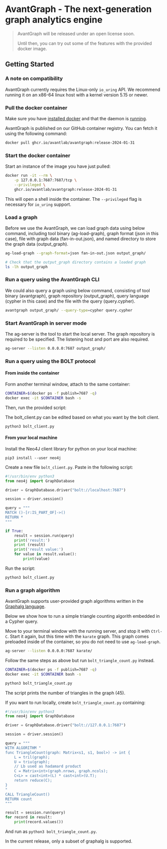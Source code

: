# AvantGraph - The next-generation graph analytics engine
> AvantGraph will be released under an open license soon.
>
> Until then, you can try out some of the features with the provided docker image.

## Getting Started

### A note on compatibility
AvantGraph currently requires the Linux-only `io_uring` API.
We recommend running it on an x86-64 linux host with a kernel version 5.15 or newer.

### Pull the docker container
Make sure you have [installed docker](https://docs.docker.com/engine/install/) and that the daemon is [running](https://docs.docker.com/config/daemon/start/).

AvantGraph is published on our GitHub container registry.
You can fetch it using the following command:

```bash
docker pull ghcr.io/avantlab/avantgraph:release-2024-01-31
```

### Start the docker container
Start an instance of the image you have just pulled:

```bash
docker run -it --rm \
    -p 127.0.0.1:7687:7687/tcp \
    --privileged \
    ghcr.io/avantlab/avantgraph:release-2024-01-31
```

This will open a shell inside the container.
The `--privileged` flag is necessary for `io_uring` support.

### Load a graph

Before we use the AvantGraph, we can load graph data using below command, including tool binary (ag-load-graph), graph format (json in this case), file with graph data (fan-in-out.json), and named directory to store the graph data (output_graph).

```bash
ag-load-graph --graph-format=json fan-in-out.json output_graph/

# Check that the output_graph directory contains a loaded graph
ls -lh output_graph
```

### Run a query using the AvantGraph CLI

We could also query a graph using below command, consisting of tool binary (avantgraph), graph repository (output_graph), query language (cypher in this case) and the file with the query (query.cypher).

```bash
avantgraph output_graph/ --query-type=cypher query.cypher
```

### Start AvantGraph in server mode

The ag-server is the tool to start the local server. The graph repository is required to be specified. The listening host and port are also required.

```bash
ag-server --listen 0.0.0.0:7687 output_graph/
```

### Run a query using the BOLT protocol

#### From inside the container
Form another terminal window, attach to the same container:

```bash
CONTAINER=$(docker ps -f publish=7687 -q)
docker exec -it $CONTAINER bash -s
```

Then, run the provided script:

The bolt_client.py can be edited based on what you want by the bolt client.

```bash
python3 bolt_client.py
```

#### From your local machine
Install the Neo4J client library for python on your local machine:

```
pip3 install --user neo4j
```

Create a new file `bolt_client.py`.
Paste in the following script:

```python
#!/usr/bin/env python3
from neo4j import GraphDatabase

driver = GraphDatabase.driver("bolt://localhost:7687")

session = driver.session()

query = """
MATCH ()-[r:IS_PART_OF]->()
RETURN *
"""

if True:
    result = session.run(query)
    print('result:')
    print (result)
    print('result value:')
    for value in result.value():
        print(value)
```

Run the script:

```bash
python3 bolt_client.py
```

### Run a graph algorithm
AvantGraph supports user-provided graph algorithms written in the [Graphalg language](https://repository.tudelft.nl/islandora/object/uuid%3A1b5f0236-87f2-41f0-8af8-0911cb3b4d54?collection=education).

Below we show how to run a simple triangle counting algorith embedded in a Cypher query.

Move to your terminal window with the running server, and stop it with `Ctrl-C`.
Start it again, but this time with the `karate` graph.
This graph comes preloaded inside of the container, so you do not need to use `ag-load-graph`.

```bash
ag-server --listen 0.0.0.0:7687 karate/
```

Follow the same steps as above but run `bolt_triangle_count.py` instead.

```bash
CONTAINER=$(docker ps -f publish=7687 -q)
docker exec -it $CONTAINER bash -s

python3 bolt_triangle_count.py
```

The script prints the number of triangles in the graph (45).

If you want to run locally, create `bolt_triangle_count.py` containing:

```python
#!/usr/bin/env python3
from neo4j import GraphDatabase

driver = GraphDatabase.driver("bolt://127.0.0.1:7687")

session = driver.session()

query = """
WITH ALGORITHM "
func TriangleCount(graph: Matrix<s1, s1, bool>) -> int {
    L = tril(graph);
    U = triu(graph);
    // Lb used as hadamard product
    C = Matrix<int>(graph.nrows, graph.ncols);
    C<L> = cast<int>(L) * cast<int>(U.T);
    return reduce(C);
}
"
CALL TriangleCount()
RETURN count
"""

result = session.run(query)
for record in result:
    print(record.values())

```

And run as `python3 bolt_triangle_count.py`.

In the current release, only a subset of graphalg is supported.
